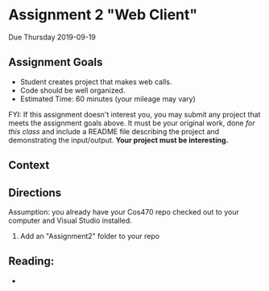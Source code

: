 # Assignment 2 "Web Client"
Due Thursday 2019-09-19

## Assignment Goals
* Student creates project that makes web calls.
* Code should be well organized.
* Estimated Time: 60 minutes (your mileage may vary)

FYI: If this assignment doesn't interest you, you may submit any project that meets the assignment goals above. It must be your original work, done *for this class* and include a README file describing the project and demonstrating the input/output. **Your project must be interesting.**

## Context

## Directions
Assumption: you already have your Cos470 repo checked out to your computer and Visual Studio installed.
1. Add an "Assignment2" folder to your repo

## Reading:
* 
